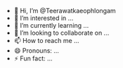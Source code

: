 - 👋 Hi, I’m @Teerawatkaeophlongam
- 👀 I’m interested in ...
- 🌱 I’m currently learning ...
- 💞️ I’m looking to collaborate on ...
- 📫 How to reach me ...
- 😄 Pronouns: ...
- ⚡ Fun fact: ...

<!---
Teerawatkaeophlongam/Teerawatkaeophlongam is a ✨ special ✨ repository because its `README.md` (this file) appears on your GitHub profile.
You can click the Preview link to take a look at your changes.
--->
